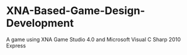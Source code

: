 # XNA-Based-Game-Design-Development
 A game using XNA Game Studio 4.0 and Microsoft Visual C Sharp 2010 Express
